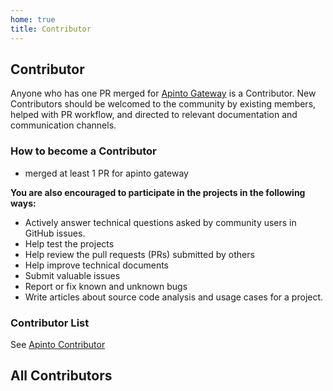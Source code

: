 ```yaml
---
home: true
title: Contributor
---
```


## Contributor
  Anyone who has one PR merged for [Apinto Gateway](https://github.com/eolinker/apinto) is a Contributor. New Contributors should be welcomed to the community by existing members, helped with PR workflow, and directed to relevant documentation and communication channels.

### How to become a Contributor
- merged at least 1 PR for apinto gateway

**You are also encouraged to participate in the projects in the following ways:**
  - Actively answer technical questions asked by community users in GitHub issues.
  - Help test the projects 
  - Help review the pull requests (PRs) submitted by others
  - Help improve technical documents
  - Submit valuable issues
  - Report or fix known and unknown bugs
  - Write articles about source code analysis and usage cases for a project.

### Contributor List
  See [Apinto Contributor](https://github.com/eolinker/apinto/graphs/contributors)


## All Contributors
<Contributor />